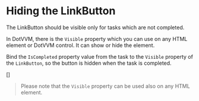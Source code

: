 ﻿Hiding the LinkButton
=====================
The LinkButton should be visible only for tasks which are not completed.

In DotVVM, there is the `Visible` property which you can use on any HTML element or DotVVM control. It can show or hide the element.

Bind the `IsCompleted` property value from the task to the `Visible` property of the `LinkButton`, so the button is hidden when the task is completed.

[<DothtmlExercise Initial="../samples/ToDoListView_Stage7.dothtml"
                  Final="../samples/ToDoListView_Stage8.dothtml"
                  DisplayName="ToDoListView.dothtml"
                  ValidatorId="Lesson2Step10Validator" />]

> Please note that the `Visible` property can be used also on any HTML element.